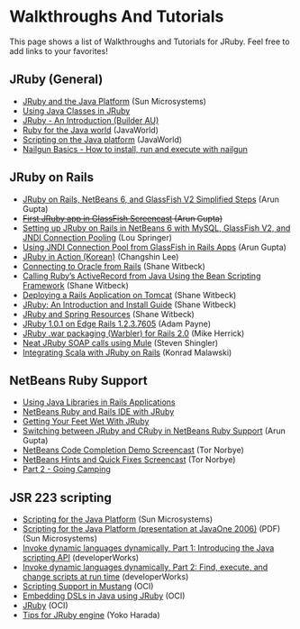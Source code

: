 Walkthroughs And Tutorials
==========================

This page shows a list of Walkthroughs and Tutorials for JRuby. Feel free to add links to your favorites!

JRuby (General)
---------------

* [JRuby and the Java Platform](http://java.sun.com/developer/technicalArticles/scripting/jruby/) (Sun Microsystems)
* [Using Java Classes in JRuby](http://blogs.oracle.com/coolstuff/entry/using_java_classes_in_jruby)
* [JRuby - An Introduction (Builder AU)](http://www.builderau.com.au/program/java/soa/JRuby-An-Introduction/0,339024620,339283504,00.htm)
* [Ruby for the Java world](http://www.javaworld.com/javaworld/jw-07-2006/jw-0717-ruby.html) (JavaWorld)
* [Scripting on the Java platform](http://www.javaworld.com/javaworld/jw-11-2007/jw-11-jsr223.html) (JavaWorld)
* [Nailgun Basics - How to install, run and execute with nailgun](NailGunBasics)

JRuby on Rails
--------------

* [JRuby on Rails, NetBeans 6, and GlassFish V2 Simplified Steps](http://blogs.oracle.com/arungupta/entry/jruby_on_rails_netbeans_and) (Arun Gupta)
* <del>[First JRuby app in GlassFish Screencast](http://netbeans.tv/technologies/First-JRuby-app-in-GlassFish-86/) (Arun Gupta)</del>
* [Setting up JRuby on Rails in NetBeans 6 with MySQL, GlassFish V2, and JNDI Connection Pooling](http://blog.louspringer.com/2007/09/11/using-jdbc-connection-pools-with-netbeans-6-jruby-ror-mysql-and-glassfish/) (Lou Springer)
* [Using JNDI Connection Pool from GlassFish in Rails Apps](http://blogs.oracle.com/arungupta/entry/totd_9_using_jdbc_connection) (Arun Gupta)
* [JRuby in Action (Korean)](http://ias.springbook.playmaru.net/pages/336101) (Changshin Lee)
* [Connecting to Oracle from Rails](http://www.digitalsanctum.com/2007/08/01/connecting-to-oracle-from-rails/) (Shane Witbeck)
* [Calling Ruby’s ActiveRecord from Java Using the Bean Scripting Framework](http://www.digitalsanctum.com/2007/07/25/calling-rubys-activerecord-from-java-using-the-bean-scripting-framework/) (Shane Witbeck)
* [Deploying a Rails Application on Tomcat](http://www.digitalsanctum.com/2007/07/24/jruby-deploying-a-rails-application-on-tomcat/) (Shane Witbeck)
* [JRuby: An Introduction and Install Guide](http://www.digitalsanctum.com/2007/07/23/jruby-an-introduction-and-install-guide/) (Shane Witbeck)
* [JRuby and Spring Resources](http://www.digitalsanctum.com/jruby) (Shane Witbeck)
* [JRuby 1.0.1 on Edge Rails 1.2.3.7605](http://localbiz404.blogspot.com/2007/09/jruby-101-on-edge-rails-1237605.html) (Adam Payne)
* [JRuby .war packaging (Warbler) for Rails 2.0](http://fuzzypanic.blogspot.com/2008/01/jruby-war-packaging.html) (Mike Herrick)
* [Neat JRuby SOAP calls using Mule](http://devmull.blogspot.com/2008/02/neat-jruby-soap-calls.html)  (Steven Shingler)
* [Integrating Scala with JRuby on Rails](http://www.blog.project13.pl/index.php/fun/1497/teaching-jruby-talk-with-scala-on-rails/) (Konrad Malawski) 

NetBeans Ruby Support
---------------------

* [Using Java Libraries in Rails Applications](http://www.netbeans.org/kb/61/ruby/java-ruby.html)
* [NetBeans Ruby and Rails IDE with JRuby](http://www.apress.com/book/view/1430216360)
* [Getting Your Feet Wet With JRuby](http://blogs.oracle.com/divas/entry/getting_your_feet_wet_with)
* [Switching between JRuby and CRuby in NetBeans Ruby Support](http://blogs.oracle.com/arungupta/entry/totd_7_switch_between_jruby) (Arun Gupta)
* [NetBeans Code Completion Demo Screencast](http://netbeans.tv/technologies/Tor-Norbye-uses-NetBeans-Ruby-Editor-Code-Completion-169/) (Tor Norbye)
* [NetBeans Hints and Quick Fixes Screencast](http://netbeans.tv/technologies/Tor-Norbye-uses-hints-and-quick-fixes-in-NetBeans-Ruby-Editor-170/) (Tor Norbye)
* [Part 2 - Going Camping](http://jruby.codehaus.org/The+JRuby+Tutorial+Part+2+-+Going+Camping)

JSR 223 scripting
-----------------

* [Scripting for the Java Platform](http://java.sun.com/developer/technicalArticles/J2SE/Desktop/scripting/) (Sun Microsystems)
* [Scripting for the Java Platform (presentation at JavaOne 2006)](http://gceclub.sun.com.cn/java_one_online/2006/TS-1382/TS-1382.pdf) (PDF) (Sun Microsystems)
* [Invoke dynamic languages dynamically, Part 1: Introducing the Java scripting API](http://www.ibm.com/developerworks/java/library/j-javascripting1/) (developerWorks)
* [Invoke dynamic languages dynamically, Part 2: Find, execute, and change scripts at run time](http://www.ibm.com/developerworks/java/library/j-javascripting2/) (developerWorks)
* [Scripting Support in Mustang](http://www.ociweb.com/jnb/jnbFeb2006.html) (OCI)
* [Embedding DSLs in Java using JRuby](http://www.ociweb.com/jnb/jnbJan2007.html) (OCI)
* [JRuby](http://www.ociweb.com/jnb/jnbApr2007.html) (OCI)
* [Tips for JRuby engine](http://yokolet.blogspot.com/search/label/tips%20for%20JRuby%20engine) (Yoko Harada)